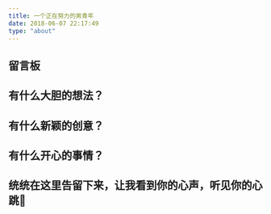 ```yaml
---
title: 一个正在努力的男青年
date: 2018-06-07 22:17:49
type: "about"
---
```

<article id="page"><h1>留言板</h1><div class="article-container"><h1 id="有什么大胆的想法？"><a href="#有什么大胆的想法？" class="headerlink" title="有什么大胆的想法？"></a>有什么大胆的想法？</h1><h1 id="有什么新颖的创意？"><a href="#有什么新颖的创意？" class="headerlink" title="有什么新颖的创意？"></a>有什么新颖的创意？</h1><h1 id="有什么开心的事情？"><a href="#有什么开心的事情？" class="headerlink" title="有什么开心的事情？"></a>有什么开心的事情？</h1><h1 id="统统在这里告诉我们，让更多的人看到你的心声，听见你的心跳💓"><a href="#统统在这里告诉我们，让更多的人看到你的心声，听见你的心跳💓" class="headerlink" title="统统在这里告诉我们，让更多的人看到你的心声，听见你的心跳💓"></a>统统在这里告留下来，让我看到你的心声，听见你的心跳💓</h1></div><nav id="pagination"><div class="pagination"></div></nav></article>